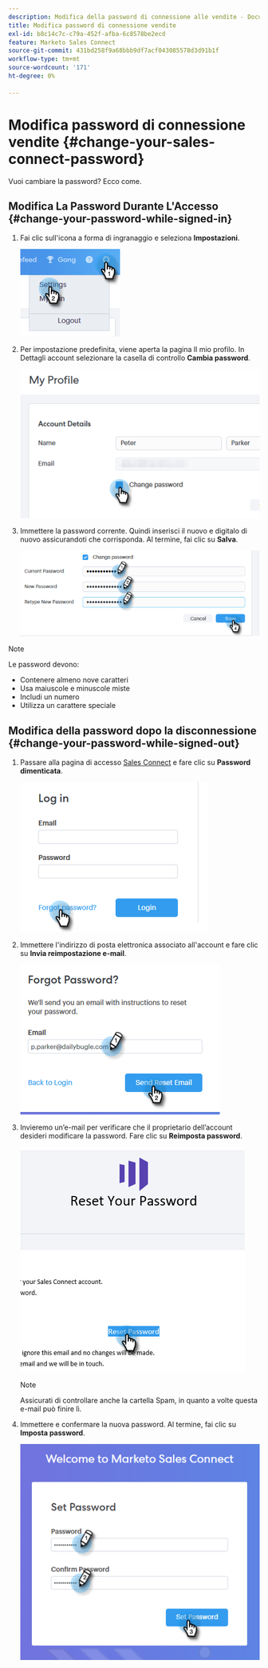 ```yaml
---
description: Modifica della password di connessione alle vendite - Documentazione di Marketo - Documentazione del prodotto
title: Modifica password di connessione vendite
exl-id: b8c14c7c-c79a-452f-afba-6c8578be2ecd
feature: Marketo Sales Connect
source-git-commit: 431bd258f9a68bbb9df7acf043085578d3d91b1f
workflow-type: tm+mt
source-wordcount: '171'
ht-degree: 0%

---
```


# Modifica password di connessione vendite {#change-your-sales-connect-password}

Vuoi cambiare la password? Ecco come.

## Modifica La Password Durante L&#39;Accesso {#change-your-password-while-signed-in}

1. Fai clic sull&#39;icona a forma di ingranaggio e seleziona **Impostazioni**.

   ![](assets/change-your-sales-connect-password-1.png)

1. Per impostazione predefinita, viene aperta la pagina Il mio profilo. In Dettagli account selezionare la casella di controllo **Cambia password**.

   ![](assets/change-your-sales-connect-password-2.png)

1. Immettere la password corrente. Quindi inserisci il nuovo e digitalo di nuovo assicurandoti che corrisponda. Al termine, fai clic su **Salva**.

   ![](assets/change-your-sales-connect-password-3.png)

>[!NOTE]
>
>Le password devono:
>
>* Contenere almeno nove caratteri
>* Usa maiuscole e minuscole miste
>* Includi un numero
>* Utilizza un carattere speciale

## Modifica della password dopo la disconnessione {#change-your-password-while-signed-out}

1. Passare alla pagina di accesso [Sales Connect](https://toutapp.com/login) e fare clic su **Password dimenticata**.

   ![](assets/change-your-sales-connect-password-4.png)

1. Immettere l&#39;indirizzo di posta elettronica associato all&#39;account e fare clic su **Invia reimpostazione e-mail**.

   ![](assets/change-your-sales-connect-password-5.png)

1. Invieremo un’e-mail per verificare che il proprietario dell’account desideri modificare la password. Fare clic su **Reimposta password**.

   ![](assets/change-your-sales-connect-password-6.png)

   >[!NOTE]
   >
   >Assicurati di controllare anche la cartella Spam, in quanto a volte questa e-mail può finire lì.

1. Immettere e confermare la nuova password. Al termine, fai clic su **Imposta password**.

   ![](assets/change-your-sales-connect-password-7.png)
